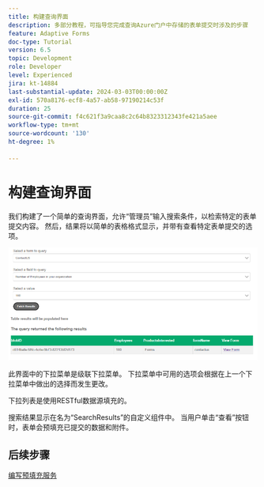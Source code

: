 ```yaml
---
title: 构建查询界面
description: 多部分教程，可指导您完成查询Azure门户中存储的表单提交时涉及的步骤
feature: Adaptive Forms
doc-type: Tutorial
version: 6.5
topic: Development
role: Developer
level: Experienced
jira: kt-14884
last-substantial-update: 2024-03-03T00:00:00Z
exl-id: 570a8176-ecf8-4a57-ab58-97190214c53f
duration: 25
source-git-commit: f4c621f3a9caa8c2c64b8323312343fe421a5aee
workflow-type: tm+mt
source-wordcount: '130'
ht-degree: 1%

---
```


# 构建查询界面

我们构建了一个简单的查询界面，允许“管理员”输入搜索条件，以检索特定的表单提交内容。 然后，结果将以简单的表格格式显示，并带有查看特定表单提交的选项。

![查询提交](assets/query-submissions.png)

此界面中的下拉菜单是级联下拉菜单。 下拉菜单中可用的选项会根据在上一个下拉菜单中做出的选择而发生更改。

下拉列表是使用RESTful数据源填充的。

搜索结果显示在名为“SearchResults”的自定义组件中。 当用户单击“查看”按钮时，表单会预填充已提交的数据和附件。

## 后续步骤

[编写预填充服务](./part4.md)

